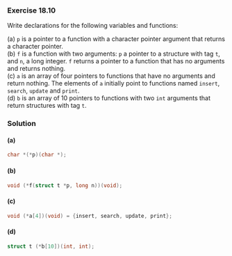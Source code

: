 ### Exercise 18.10

Write declarations for the following variables and functions:

(a) `p` is a pointer to a function with a character pointer argument that
returns a character pointer.  
(b) `f` is a function with two arguments: `p` a pointer to a structure with tag
`t`, and `n`, a long integer. `f` returns a pointer to a function that has no
arguments and returns nothing.  
(c) `a` is an array of four pointers to functions that have no arguments and
return nothing. The elements of `a` initially point to functions named `insert`,
`search`, `update` and `print`.  
(d) `b` is an array of 10 pointers to functions with two `int` arguments that
return structures with tag `t`.

### Solution

#### (a)

```c
char *(*p)(char *);
```

#### (b)

```c
void (*f(struct t *p, long n))(void);
```

#### (c)

```c
void (*a[4])(void) = {insert, search, update, print};
```

#### (d)

```c
struct t (*b[10])(int, int);
```
